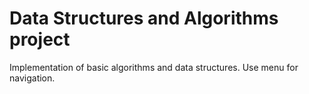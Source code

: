 # Data Structures and Algorithms project

Implementation of basic algorithms and data structures. Use menu for navigation.

